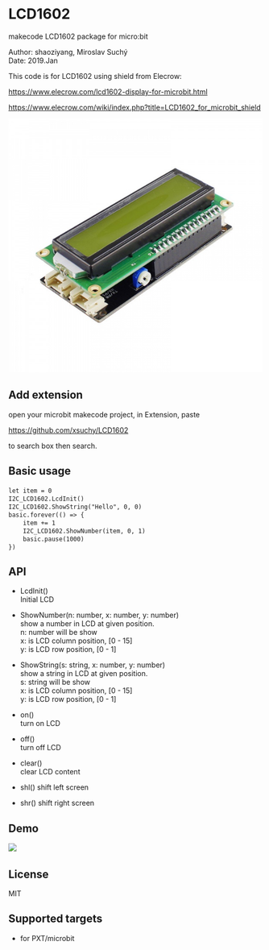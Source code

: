# LCD1602

makecode LCD1602 package for micro:bit  

Author: shaoziyang, Miroslav Suchý  
Date:   2019.Jan

This code is for LCD1602 using shield from Elecrow:

https://www.elecrow.com/lcd1602-display-for-microbit.html

https://www.elecrow.com/wiki/index.php?title=LCD1602_for_microbit_shield

![](lcd.jpg)

## Add extension

open your microbit makecode project, in Extension, paste  

https://github.com/xsuchy/LCD1602

to search box then search.

## Basic usage

```
let item = 0
I2C_LCD1602.LcdInit()
I2C_LCD1602.ShowString("Hello", 0, 0)
basic.forever(() => {
    item += 1
    I2C_LCD1602.ShowNumber(item, 0, 1)
    basic.pause(1000)
})
```


## API

- LcdInit()  
Initial LCD  

- ShowNumber(n: number, x: number, y: number)  
show a number in LCD at given position.  
n: number will be show  
x: is LCD column position, [0 - 15]  
y: is LCD row position, [0 - 1]  

- ShowString(s: string, x: number, y: number)  
show a string in LCD at given position.  
s: string will be show  
x: is LCD column position, [0 - 15]  
y: is LCD row position, [0 - 1]  

- on()  
turn on LCD  

- off()  
turn off LCD  

- clear()  
clear LCD content  

- shl()
shift left screen

- shr()
shift right screen


## Demo

![](demo.jpg)

## License

MIT

## Supported targets

* for PXT/microbit


